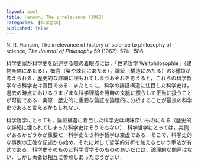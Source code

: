 ```yaml
---
layout: post
title: Hanson, The irrelevance (1962)
categories: [科学哲学]
published: false
---
```


N. R. Hanson, The irrelevance of history of science to philosophy of science, _The Journal of Philosophy_ 59 (1962): 574--586.


科学史家が科学史を記述する際の着眼点には，「世界哲学 Weltphilosophie」（建物全体にあたる），概念（梁や煉瓦にあたる），論証（構造にあたる）の3種類が考えられる．歴史的な詳細に埋もれてしまうおそれを考えると，これらの科学哲学なき科学史は盲目である．またとくに，科学の論証構造に注目した科学史は，過去の時点におけるさまざまな科学理論を当時の文脈に照らして正当に扱うことが可能である．実際．歴史的に重要な論証を論理的に分析することが最良の科学史であると言えるかもしれない．

科学哲学にとっても，論証構造に着目した科学史は興味深いものになる（歴史的な詳細に埋もれてしまった科学史はそうでもない）．科学哲学にとっては，実例があるかどうかが重要だ．科学史なき科学哲学は空虚である．そこで，科学史的な事例の正確な記述から始め，それに対して哲学的分析を加えるという手法が有効である．科学史そのものと科学哲学そのもののあいだには，論理的な関連はない．しかし両者は相互に参照しあったほうがよい．
